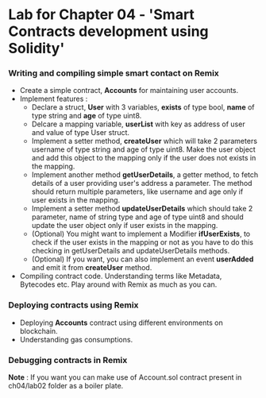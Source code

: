 # Lab for Chapter 04 - 'Smart Contracts development using Solidity'

### Writing and compiling simple smart contact on Remix

* Create a simple contract, **Accounts** for maintaining user accounts.
* Implement features :
  * Declare a struct, **User** with 3 variables, **exists** of type bool, **name** of type string and **age** of type uint8.
  * Delcare a mapping variable, **userList** with key as address of user and value of type User struct.
  * Implement a setter method, **createUser** which will take 2 parameters username of type string and age of type uint8. Make the user object and add this object to the mapping only if the user does not exists in the mapping.
  * Implement another method **getUserDetails**, a getter method, to fetch details of a user providing user's address a parameter. The method should return multiple parameters, like username and age only if user exists in the mapping.
  * Implement a setter method **updateUserDetails** which should take 2 parameter, name of string type and age of type uint8 and should update the user object only if user exists in the mapping. 
  * (Optional) You might want to implement a Modifier **ifUserExists**, to check if the user exists in the mapping or not as you have to do this checking in getUserDetails and updateUserDetails methods.
  * (Optional) If you want, you can also implement an event **userAdded** and emit it from **createUser** method. 
* Compiling contract code. Understanding terms like Metadata, Bytecodes etc. Play around with Remix as much as you can.

### Deploying contracts using Remix

* Deploying **Accounts** contract using different environments on blockchain.
* Understanding gas consumptions.

### Debugging contracts in Remix


**Note** : If you want you can make use of Account.sol contract present in ch04/lab02 folder as a boiler plate.

 
